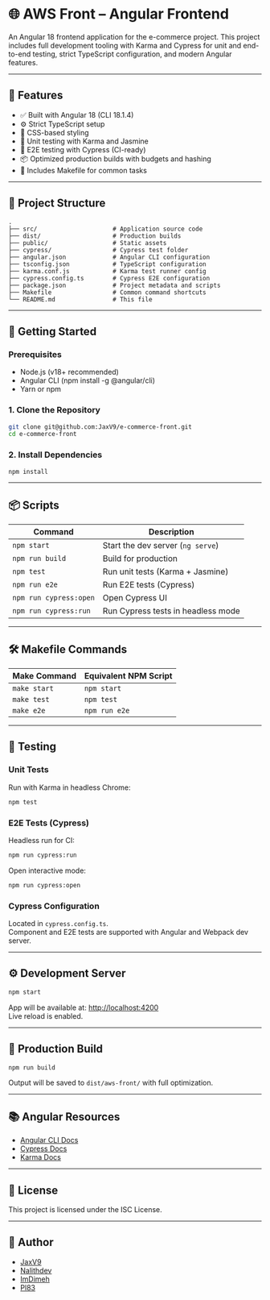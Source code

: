 # 🌐 AWS Front – Angular Frontend

An Angular 18 frontend application for the e-commerce project. This project includes full development tooling with Karma and Cypress for unit and end-to-end testing, strict TypeScript configuration, and modern Angular features.

---

## 🚀 Features

- ✅ Built with Angular 18 (CLI 18.1.4)
- ⚙️ Strict TypeScript setup
- 🌈 CSS-based styling
- 🧪 Unit testing with Karma and Jasmine
- 🧭 E2E testing with Cypress (CI-ready)
- 📦 Optimized production builds with budgets and hashing
- 🧰 Includes Makefile for common tasks

---

## 📁 Project Structure

```
.
├── src/                     # Application source code
├── dist/                    # Production builds
├── public/                  # Static assets
├── cypress/                 # Cypress test folder
├── angular.json             # Angular CLI configuration
├── tsconfig.json            # TypeScript configuration
├── karma.conf.js            # Karma test runner config
├── cypress.config.ts        # Cypress E2E configuration
├── package.json             # Project metadata and scripts
├── Makefile                 # Common command shortcuts
└── README.md                # This file
```

---

## 🚀 Getting Started

### Prerequisites

- Node.js (v18+ recommended)
- Angular CLI (npm install -g @angular/cli)
- Yarn or npm

### 1. Clone the Repository

```bash
git clone git@github.com:JaxV9/e-commerce-front.git
cd e-commerce-front
```

### 2. Install Dependencies

```bash
npm install
```

---

## 📦 Scripts

| Command           | Description                                  |
|------------------|----------------------------------------------|
| `npm start`       | Start the dev server (`ng serve`)            |
| `npm run build`   | Build for production                         |
| `npm test`        | Run unit tests (Karma + Jasmine)             |
| `npm run e2e`     | Run E2E tests (Cypress)                      |
| `npm run cypress:open` | Open Cypress UI                        |
| `npm run cypress:run`  | Run Cypress tests in headless mode     |

---

## 🛠 Makefile Commands

| Make Command    | Equivalent NPM Script |
|----------------|------------------------|
| `make start`    | `npm start`            |
| `make test`     | `npm test`             |
| `make e2e`      | `npm run e2e`          |

---

## 🧪 Testing

### Unit Tests

Run with Karma in headless Chrome:

```bash
npm test
```

### E2E Tests (Cypress)

Headless run for CI:

```bash
npm run cypress:run
```

Open interactive mode:

```bash
npm run cypress:open
```

### Cypress Configuration

Located in `cypress.config.ts`.  
Component and E2E tests are supported with Angular and Webpack dev server.

---

## ⚙️ Development Server

```bash
npm start
```

App will be available at: [http://localhost:4200](http://localhost:4200)  
Live reload is enabled.

---

## 🔐 Production Build

```bash
npm run build
```

Output will be saved to `dist/aws-front/` with full optimization.

---

## 📚 Angular Resources

- [Angular CLI Docs](https://angular.dev/tools/cli)
- [Cypress Docs](https://docs.cypress.io/)
- [Karma Docs](https://karma-runner.github.io/)

---

## 📄 License

This project is licensed under the ISC License.

---

## 👤 Author


- <a href="https://github.com/JaxV9">JaxV9</a>
- <a href="https://github.com/Nalithdev">Nalithdev</a>
- <a href="https://github.com/ImDimeh">ImDimeh</a>
- <a href="https://github.com/Pl83">Pl83</a>
